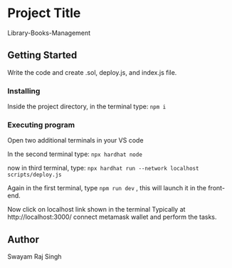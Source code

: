 # Project Title
Library-Books-Management
## Getting Started
Write the code and create .sol, deploy.js, and index.js file.
### Installing
Inside the project directory, in the terminal type:
```npm i```
### Executing program
Open two additional terminals in your VS code

In the second terminal type: ```npx hardhat node```

now in  third terminal, type: ```npx hardhat run --network localhost scripts/deploy.js```

Again in the first terminal, type ```npm run dev``` , this will launch it in the front-end.

Now click on localhost link shown in the terminal 
Typically at http://localhost:3000/
connect metamask wallet and perform the tasks.
## Author
Swayam Raj Singh

